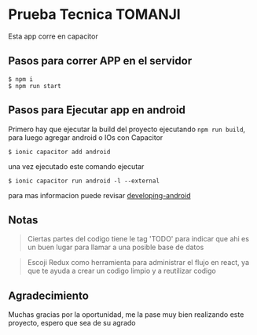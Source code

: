 # Prueba Tecnica TOMANJI
Esta app corre en capacitor 

## Pasos para correr APP en el servidor
```shell
$ npm i
$ npm run start
```

## Pasos para Ejecutar app en android

Primero hay que ejecutar la build del proyecto ejecutando `npm run build`, para luego agregar android o IOs con Capacitor

```shell
$ ionic capacitor add android
```

una vez ejecutado este comando ejecutar

```shell
$ ionic capacitor run android -l --external
```

para mas informacion puede revisar [developing-android](https://ionicframework.com/docs/developing/android)

## Notas 
> Ciertas partes del codigo tiene le tag 'TODO' para indicar que ahi es un buen lugar para llamar a una posible base de datos

> Escoji Redux como herramienta para administrar el flujo en react, ya que te ayuda a crear un codigo limpio y a reutilizar codigo



## Agradecimiento

Muchas gracias por la oportunidad, me la pase muy bien realizando este proyecto, espero que sea de su agrado


